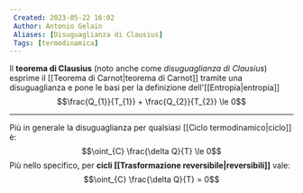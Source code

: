 ```yaml
---
 Created: 2023-05-22 16:02
 Author: Antonio Gelain
 Aliases: [Disuguaglianza di Clausius]
 Tags: [termodinamica]
---
```


Il **teorema di Clausius** (noto anche come *disuguaglianza di Clausius*) esprime il [[Teorema di Carnot|teorema di Carnot]] tramite una disuguaglianza e pone le basi per la definizione dell'[[Entropia|entropia]]
$$\frac{Q_{1}}{T_{1}} + \frac{Q_{2}}{T_{2}} \le 0$$

---

Più in generale la disuguaglianza per qualsiasi [[Ciclo termodinamico|ciclo]] è:
$$\oint_{C} \frac{\delta Q}{T} \le 0$$
Più nello specifico, per **cicli [[Trasformazione reversibile|reversibili]]** vale:
$$\oint_{C} \frac{\delta Q}{T} = 0$$